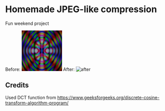 # Homemade JPEG-like compression

Fun weekend project

Before: ![before](docs/testimg.png)
After: ![after](docs/testimg_out_post_compress.png)

## Credits

Used DCT function from https://www.geeksforgeeks.org/discrete-cosine-transform-algorithm-program/